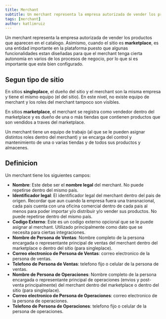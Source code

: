 ```yaml
---
title: Merchant
subtitle: Un merchant representa la empresa autorizada de vender los productos que aparecen en el catalogo.
tags: [merchant]
author: katlimruiz
---
```


Un merchant representa la empresa autorizada de vender los productos que aparecen en el catalogo. Asimismo, cuando el sitio es **marketplace**, es una entidad importante en la plataforma puesto que algunas funcionalidades estan diseñadas para que el merchant tenga cierta autonomia en varios de los procesos de negocio, por lo que si es importante que este bien configurado.

## Segun tipo de sitio
En sitios **singleplace**, el dueño del sitio y el merchant son la misma empresa y tiene el mismo equipo (el del sitio). En este nivel, no existe equipo de merchant y los roles del merchant tampoco son visibles.

En sitios **marketplace**, el merchant se registra como vendedor dentro del marketplace y es dueño de una o más tiendas que contienen productos que son vendidos a traves del marketplace.

Un merchant tiene un equipo de trabajo (al que se le pueden asignar distintos roles dentro del merchant) y se encarga del control y mantenimiento de una o varias tiendas y de todos sus productos y almacenes.

## Definicion
Un merchant tiene los siguientes campos:
- **Nombre**: Este debe ser el **nombre legal** del merchant. No puede repetirse dentro del mismo país.
- **Identificador legal**: El identificador legal del merchant dentro del pais de origen. Recordar que aun cuando la empresa fuera una transnacional, cada pais cuenta con una oficina comercial dentro de cada pais al menos para poder importar y/o distribuir y/o vender sus productos. No puede repetirse dentro del mismo país.
- **Codigo Externo**: Este es un codigo externo opcional que se le puede asignar al merchant. Utilizado principalmente como dato que se necesita para ciertas integraciones.
- **Nombre de Persona de Ventas**: Nombre completo de la persona encargada o representante principal de ventas del merchant dentro del marketplace o dentro del sitio (para singleplace).
- **Correo electronico de Persona de Ventas**: correo electronico de la persona de ventas.
- **Telefono de Persona de Ventas**: telefono fijo o celular de la persona de ventas.
- **Nombre de Persona de Operaciones**: Nombre completo de la persona encargada o representante principal de operaciones (envios y post-venta principalmente) del merchant dentro del marketplace o dentro del sitio (para singleplace).
- **Correo electronico de Persona de Operaciones**: correo electronico de la persona de operaciones.
- **Telefono de Persona de Operaciones**: telefono fijo o celular de la persona de operaciones.
